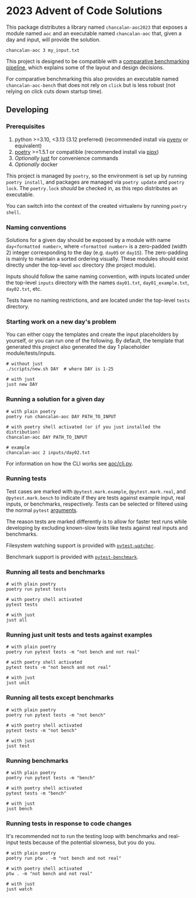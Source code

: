 # 2023 Advent of Code Solutions

This package distributes a library named
`chancalan-aoc2023` that
exposes a module named `aoc` and an executable named
`chancalan-aoc` that, given a day and input, will
provide the solution.

```
chancalan-aoc 3 my_input.txt
```


This project is designed to be compatible with a [comparative benchmarking
pipeline](https://github.com/mattcl/aoc-benchmarks/blob/master/SPECIFICATION.md),
which explains some of the layout and design decisions.

For comparative benchmarking this also provides an executable named
`chancalan-aoc-bench` that does not rely on `click` but is less
robust (not relying on click cuts down startup time).


## Developing

### Prerequisites

1. python >=3.10, <3.13 (3.12 preferred) (recommended install via
   [pyenv](https://github.com/pyenv/pyenv) or equivalent)
2. [poetry](https://python-poetry.org/docs/#installing-with-pipx) >=1.5.1 or
   compatible (recommended install via [pipx](https://pypa.github.io/pipx/))
3. _Optionally_ [just](https://github.com/casey/just#packages) for convenience commands
4. _Optionally_ docker


This project is managed by `poetry`, so the environment is set up by running
`poetry install`, and packages are managed via `poetry update` and `poetry
lock`. The `poetry.lock` _should_ be checked in, as this repo distributes an
executable.

You can switch into the context of the created virtualenv by running `poetry
shell`.


### Naming conventions

Solutions for a given day should be exposed by a module with name `day<formatted
number>`, where `<formatted number>` is a zero-padded (width 2) integer
corresponding to the day (e.g. `day05` or `day15`). The zero-padding is mainly
to maintain a sorted ordering visually. These modules should exist directly
under the top-level `aoc` directory (the project module).

Inputs should follow the same naming convention, with inputs located
under the top-level `inputs` directory with the names `day01.txt`,
`day01_example.txt`, `day02.txt`, etc.

Tests have no naming restrictions, and are located under the top-level `tests`
directory.


### Starting work on a new day's problem

You can either copy the templates and create the input placeholders by yourself,
or you can run one of the following. By default, the template that generated
this project also generated the day 1 placeholder module/tests/inputs.

```
# without just
./scripts/new.sh DAY  # where DAY is 1-25

# with just
just new DAY
```


### Running a solution for a given day

```
# with plain poetry
poetry run chancalan-aoc DAY PATH_TO_INPUT

# with poetry shell activated (or if you just installed the distribution)
chancalan-aoc DAY PATH_TO_INPUT

# example
chancalan-aoc 2 inputs/day02.txt
```

For information on how the CLI works see [aoc/cli.py](aoc/cli.py).


### Running tests

Test cases are marked with `@pytest.mark.example`, `@pytest.mark.real`, and
`@pytest.mark.bench` to indicate if they are tests against example input, real
inputs, or benchmarks, respectively. Tests can be selected or filtered using the
normal `pytest`
[arguments](https://docs.pytest.org/en/latest/example/markers.html#mark-run).

The reason tests are marked differently is to allow for faster test runs while
developing by excluding known-slow tests like tests against real inputs and
benchmarks.

Filesystem watching support is provided with
[`pytest-watcher`](https://github.com/olzhasar/pytest-watcher).

Benchmark support is provided with
[`pytest-benchmark`](https://pypi.org/project/pytest-benchmark/).


### Running all tests and benchmarks

```
# with plain poetry
poetry run pytest tests

# with poetry shell activated
pytest tests

# with just
just all
```


### Running just unit tests and tests against examples

```
# with plain poetry
poetry run pytest tests -m "not bench and not real"

# with poetry shell activated
pytest tests -m "not bench and not real"

# with just
just unit
```


### Running all tests except benchmarks

```
# with plain poetry
poetry run pytest tests -m "not bench"

# with poetry shell activated
pytest tests -m "not bench"

# with just
just test
```


### Running benchmarks

```
# with plain poetry
poetry run pytest tests -m "bench"

# with poetry shell activated
pytest tests -m "bench"

# with just
just bench
```


### Running tests in response to code changes

It's recommended not to run the testing loop with benchmarks and real-input
tests because of the potential slowness, but you do you.

```
# with plain poetry
poetry run ptw . -m "not bench and not real"

# with poetry shell activated
ptw . -m "not bench and not real"

# with just
just watch
